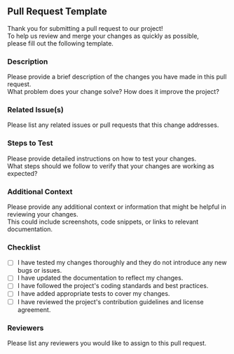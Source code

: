 ## Pull Request Template

Thank you for submitting a pull request to our project!  
To help us review and merge your changes as quickly as possible,  
please fill out the following template.  

### Description

Please provide a brief description of the changes you have made in this pull request.  
What problem does your change solve? How does it improve the project?  

### Related Issue(s)

Please list any related issues or pull requests that this change addresses.  

### Steps to Test

Please provide detailed instructions on how to test your changes.  
What steps should we follow to verify that your changes are working as expected?  

### Additional Context

Please provide any additional context or information that might be helpful in reviewing your changes.  
This could include screenshots, code snippets, or links to relevant documentation.  

### Checklist

* [ ] I have tested my changes thoroughly and they do not introduce any new bugs or issues.
* [ ] I have updated the documentation to reflect my changes.
* [ ] I have followed the project's coding standards and best practices.
* [ ] I have added appropriate tests to cover my changes.
* [ ] I have reviewed the project's contribution guidelines and license agreement.

### Reviewers

Please list any reviewers you would like to assign to this pull request.  
